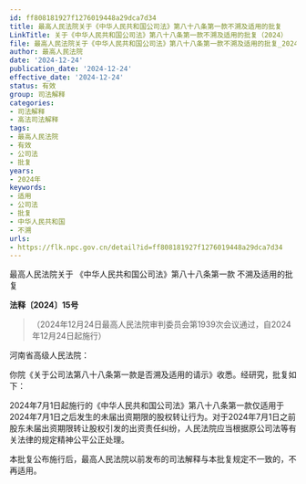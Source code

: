 ```yaml
---
id: ff808181927f1276019448a29dca7d34
title: 最高人民法院关于《中华人民共和国公司法》第八十八条第一款不溯及适用的批复
LinkTitle: 关于《中华人民共和国公司法》第八十八条第一款不溯及适用的批复（2024）
file: 最高人民法院关于《中华人民共和国公司法》第八十八条第一款不溯及适用的批复_20241224_ff808181927f1276019448a29dca7d34.docx
author: 最高人民法院
date: '2024-12-24'
publication_date: '2024-12-24'
effective_date: '2024-12-24'
status: 有效
group: 司法解释
categories:
- 司法解释
- 高法司法解释
tags:
- 最高人民法院
- 有效
- 公司法
- 批复
years:
- 2024年
keywords:
- 适用
- 公司法
- 批复
- 中华人民共和国
- 不溯
urls:
- https://flk.npc.gov.cn/detail?id=ff808181927f1276019448a29dca7d34
---
```


最高人民法院关于
《中华人民共和国公司法》第八十八条第一款
不溯及适用的批复

**法释〔2024〕15号**

> （2024年12月24日最高人民法院审判委员会第1939次会议通过，自2024年12月24日起施行）

河南省高级人民法院：

你院《关于公司法第八十八条第一款是否溯及适用的请示》收悉。经研究，批复如下：

2024年7月1日起施行的《中华人民共和国公司法》第八十八条第一款仅适用于2024年7月1日之后发生的未届出资期限的股权转让行为。对于2024年7月1日之前股东未届出资期限转让股权引发的出资责任纠纷，人民法院应当根据原公司法等有关法律的规定精神公平公正处理。

本批复公布施行后，最高人民法院以前发布的司法解释与本批复规定不一致的，不再适用。
